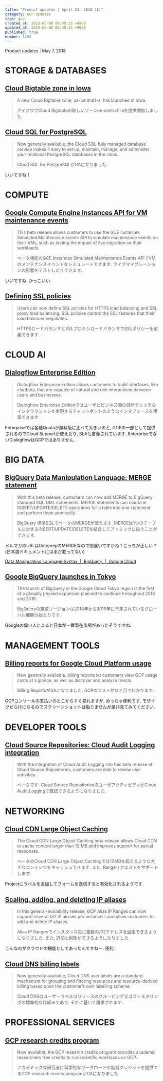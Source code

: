 ```yaml
---
title: "Product updates | April 23, 2018 (1)"
category: GCP Updates
tags: gcp
created_at: 2018-05-08 09:49:35 +0900
updated_at: 2018-05-08 09:49:35 +0900
published: true
number: 1293
---
```


Product updates | May 7, 2018

# STORAGE & DATABASES
## [Cloud Bigtable zone in Iowa](https://cloud.google.com/bigtable/)
> A new Cloud Bigtable zone, us-central1-a, has launched in Iowa.
>
> アイオワでCloud Bigtableの新しいゾーンus-central1-aを提供開始しました.

## [Cloud SQL for PostgreSQL](https://cloud.google.com/sql/)
> Now generally available, the Cloud SQL fully managed database service makes it easy to set up, maintain, manage, and administer your relational PostgreSQL databases in the cloud.
>
> Cloud SQL for PostgreSQLがGAになりました.

いいですね！

# COMPUTE
## [Google Compute Engine Instances API for VM maintenance events](https://cloud.google.com/compute/docs/instances/setting-instance-scheduling-options#testingpolicies)
> This beta release allows customers to use the GCE Instances Simulated Maintenance Events API to simulate maintenance events on their VMs, such as testing the impact of live migration on their workloads. 
>
> ベータ機能のGCE Instances Simulated Maintentance Events APIでVMのメンテナンスイベントをシミュレートできます. ライブマイグレーションの影響をテストしたりできます.

いいですね. かっこいい.

## [Defining SSL policies](https://cloud.google.com/compute/docs/load-balancing/ssl-policies)
> Users can now define SSL policies for HTTPS load balancing and SSL proxy load balancing. SSL policies control the SSL features that their load balancer negotiates.
>
> HTTPSロードバランサとSSLプロキシロードバランサでSSLポリシーを定義できます. 

# CLOUD AI
## [Dialogflow Enterprise Edition](https://cloud.google.com/dialogflow-enterprise/)
> Dialogflow Enterprise Edition allows customers to build interfaces, like chatbots, that are capable of natural and rich interactions between users and businesses.
>
> Dialogflow Enterprise Editionではユーザとビジネス間の自然でリッチなインタラクションを実現するチャットボットのようなインタフェースを構築できます.

Enterpriseでは各種Quotaが無料版に比べて大きいのと, GCPの一部として提供されるのでCloud Supportが使えたり, SLAも定義されています. EnterpriseでないDialogflowはGCPではありません.


# BIG DATA
## [BigQuery Data Manipulation Language: MERGE statement](https://cloud.google.com/dataprep/docs/html/MERGE-Function_57344733)
> With this beta release, customers can now add MERGE to BigQuery standard SQL DML statements. MERGE statements can combine INSERT/UPDATE/DELETE operations for a table into one statement and perform them atomically.
>
> BigQuery 標準SQLでベータのMERGEが使えます. MERGEは1つのテーブルに対するINSERT/UPDATE/DELETEを結合してアトミックに扱うことができます.

メルマガのURLはDateprepのMERGEなので間違いですかね？こっちが正しい？(日本語ドキュメントにはまだ載ってない)

[Data Manipulation Language Syntax  |  BigQuery  |  Google Cloud](https://cloud.google.com/bigquery/docs/reference/standard-sql/dml-syntax#merge_statement)

## [Google BigQuery launches in Tokyo](https://cloudplatform.googleblog.com/2018/04/BigQuery-arrives-in-the-Tokyo-region.html)
> The launch of BigQuery in the Google Cloud Tokyo region is the first of a globally phased expansion planned to continue throughout 2018 and 2019.
>
> BigQueryの東京リージョンは2018年から2019年に予定されているグローバル展開の始まりです.

Googleの偉い人によると日本が一番潜在市場があったそうですね.

# MANAGEMENT TOOLS
## [Billing reports for Google Cloud Platform usage](https://cloud.google.com/billing/docs/how-to/reports)
> Now generally available, billing reports let customers view GCP usage costs at a glance, as well as discover and analyze trends. 
>
> Billing ReportsがGAになりました. GCPのコストがひと目でわかります.

GCPコンソールの支払いのとこからすぐ見れますが, めっちゃ便利です. モザイクだらけになるのでスクリーンショットは貼りませんが是非見てみてください.

# DEVELOPER TOOLS
## [Cloud Source Repositories: Cloud Audit Logging integration](https://cloud.google.com/source-repositories/docs/audit-logging)
> With the integration of Cloud Audit Logging into this beta release of Cloud Source Repositories, customers are able to review user activities.
>
> ベータです. Cloud Source RepositoriesのユーザアクティビティがCloud Audit Loggingで確認できるようになりました.

# NETWORKING
## [Cloud CDN Large Object Caching](https://cloud.google.com/cdn/docs/large-object-caching)
> The Cloud CDN Large Object Caching beta release allows Cloud CDN to cache content larger than 10 MB and improves support for partial responses.
> 
> ベータのCloud CDN Large Object Cachingでは10MBを超えるような大きなコンテンツをキャッシュできます. また, Rangeリクエストをサポートします.

Projectにラベルを追加してフォームを送信すると有効化されるようです.

## [Scaling, adding, and deleting IP aliases](https://cloud.google.com/vpc/docs/alias-ip)
> In this general-availability release, GCP Alias IP Ranges can now support several /32 IP aliases per instance – and allow customers to add and delete IP aliases.
>
> Alias IP Rangesでインスタンス毎に複数の/32アドレスを設定できるようになりました. また, 追加と削除ができるようになりました.

こんなのがクラウドの機能としてあったんですねー. 便利.

## [Cloud DNS billing labels](https://cloud.google.com/dns/zones/#adding_and_updating_labels_for_managed_zones)
> Now generally available, Cloud DNS user labels are a standard mechanism for grouping and filtering resources and resource-derived billing based upon the customer’s own labelling scheme.
>
> Cloud DNSのユーザーラベルはリソースのグルーピング又はフィルタリングの標準的な仕組みであり, それに基いて請求されます.

# PROFESSIONAL SERVICES
## [GCP research credits program](https://cloud.google.com/edu/?options=research-credits#options)
> Now available, the GCP research credits program provides academic researchers free credits to run scientific workloads on GCP.
>
> アカデミックな研究者に科学的なワークロードの無料クレジットを提供するGCP research credits programがGAになりました.
